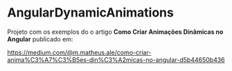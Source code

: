 # AngularDynamicAnimations

Projeto com os exemplos do o artigo **Como Criar Animações Dinâmicas no Angular** publicado em: 

https://medium.com/@m.matheus.ale/como-criar-anima%C3%A7%C3%B5es-din%C3%A2micas-no-angular-d5b44650b436
